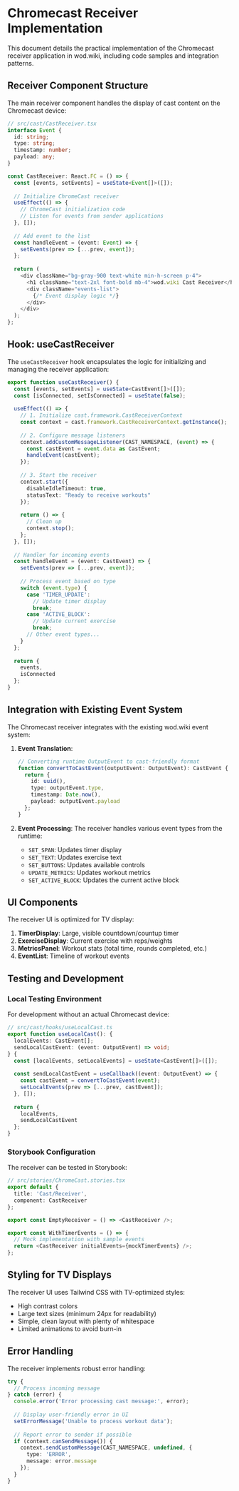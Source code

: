 # Chromecast Receiver Implementation

This document details the practical implementation of the Chromecast receiver application in wod.wiki, including code samples and integration patterns.

## Receiver Component Structure

The main receiver component handles the display of cast content on the Chromecast device:

```typescript
// src/cast/CastReceiver.tsx
interface Event {
  id: string;
  type: string;
  timestamp: number;
  payload: any;
}

const CastReceiver: React.FC = () => {
  const [events, setEvents] = useState<Event[]>([]);
  
  // Initialize ChromeCast receiver
  useEffect(() => {
    // ChromeCast initialization code
    // Listen for events from sender applications
  }, []);
  
  // Add event to the list
  const handleEvent = (event: Event) => {
    setEvents(prev => [...prev, event]);
  };
  
  return (
    <div className="bg-gray-900 text-white min-h-screen p-4">
      <h1 className="text-2xl font-bold mb-4">wod.wiki Cast Receiver</h1>
      <div className="events-list">
        {/* Event display logic */}
      </div>
    </div>
  );
};
```

## Hook: useCastReceiver

The `useCastReceiver` hook encapsulates the logic for initializing and managing the receiver application:

```typescript
export function useCastReceiver() {
  const [events, setEvents] = useState<CastEvent[]>([]);
  const [isConnected, setIsConnected] = useState(false);
  
  useEffect(() => {
    // 1. Initialize cast.framework.CastReceiverContext
    const context = cast.framework.CastReceiverContext.getInstance();
    
    // 2. Configure message listeners
    context.addCustomMessageListener(CAST_NAMESPACE, (event) => {
      const castEvent = event.data as CastEvent;
      handleEvent(castEvent);
    });
    
    // 3. Start the receiver
    context.start({
      disableIdleTimeout: true,
      statusText: "Ready to receive workouts"
    });
    
    return () => {
      // Clean up
      context.stop();
    };
  }, []);
  
  // Handler for incoming events
  const handleEvent = (event: CastEvent) => {
    setEvents(prev => [...prev, event]);
    
    // Process event based on type
    switch (event.type) {
      case 'TIMER_UPDATE':
        // Update timer display
        break;
      case 'ACTIVE_BLOCK':
        // Update current exercise
        break;
      // Other event types...
    }
  };
  
  return {
    events,
    isConnected
  };
}
```

## Integration with Existing Event System

The Chromecast receiver integrates with the existing wod.wiki event system:

1. **Event Translation**: 
   ```typescript
   // Converting runtime OutputEvent to cast-friendly format
   function convertToCastEvent(outputEvent: OutputEvent): CastEvent {
     return {
       id: uuid(),
       type: outputEvent.type,
       timestamp: Date.now(),
       payload: outputEvent.payload
     };
   }
   ```

2. **Event Processing**:
   The receiver handles various event types from the runtime:
   - `SET_SPAN`: Updates timer display
   - `SET_TEXT`: Updates exercise text
   - `SET_BUTTONS`: Updates available controls
   - `UPDATE_METRICS`: Updates workout metrics
   - `SET_ACTIVE_BLOCK`: Updates the current active block

## UI Components

The receiver UI is optimized for TV display:

1. **TimerDisplay**: Large, visible countdown/countup timer
2. **ExerciseDisplay**: Current exercise with reps/weights
3. **MetricsPanel**: Workout stats (total time, rounds completed, etc.)
4. **EventList**: Timeline of workout events

## Testing and Development

### Local Testing Environment

For development without an actual Chromecast device:

```typescript
// src/cast/hooks/useLocalCast.ts
export function useLocalCast(): {
  localEvents: CastEvent[];
  sendLocalCastEvent: (event: OutputEvent) => void;
} {
  const [localEvents, setLocalEvents] = useState<CastEvent[]>([]);
  
  const sendLocalCastEvent = useCallback((event: OutputEvent) => {
    const castEvent = convertToCastEvent(event);
    setLocalEvents(prev => [...prev, castEvent]);
  }, []);
  
  return {
    localEvents,
    sendLocalCastEvent
  };
}
```

### Storybook Configuration

The receiver can be tested in Storybook:

```typescript
// src/stories/ChromeCast.stories.tsx
export default {
  title: 'Cast/Receiver',
  component: CastReceiver
};

export const EmptyReceiver = () => <CastReceiver />;

export const WithTimerEvents = () => {
  // Mock implementation with sample events
  return <CastReceiver initialEvents={mockTimerEvents} />;
};
```

## Styling for TV Displays

The receiver UI uses Tailwind CSS with TV-optimized styles:

- High contrast colors
- Large text sizes (minimum 24px for readability)
- Simple, clean layout with plenty of whitespace
- Limited animations to avoid burn-in

## Error Handling

The receiver implements robust error handling:

```typescript
try {
  // Process incoming message
} catch (error) {
  console.error('Error processing cast message:', error);
  
  // Display user-friendly error in UI
  setErrorMessage('Unable to process workout data');
  
  // Report error to sender if possible
  if (context.canSendMessage()) {
    context.sendCustomMessage(CAST_NAMESPACE, undefined, {
      type: 'ERROR',
      message: error.message
    });
  }
}
```